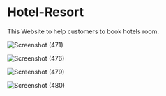 # Hotel-Resort
This Website to help customers to book hotels room.

![Screenshot (471)](https://github.com/AnkitaSingh2000/Hotel-Resort/assets/89559467/903b7a1e-1bd7-46a9-9629-d8895dcfbb56)

![Screenshot (476)](https://github.com/AnkitaSingh2000/Hotel-Resort/assets/89559467/00d205f7-18a0-4b8a-90d3-f1e1ccbbface)

![Screenshot (479)](https://github.com/AnkitaSingh2000/Hotel-Resort/assets/89559467/6b782529-b01d-49ef-9d03-4dff69feebd2)

![Screenshot (480)](https://github.com/AnkitaSingh2000/Hotel-Resort/assets/89559467/a40c2b0b-2168-4bce-8fea-a96e3d901ebf)
